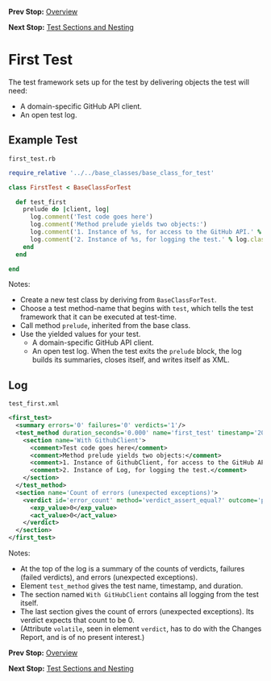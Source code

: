 <!--- GENERATED FILE, DO NOT EDIT --->
**Prev Stop:** [Overview](./Overview.md#overview)

**Next Stop:** [Test Sections and Nesting](./Sections.md#test-sections-and-nesting)


# First Test

The test framework sets up for the test by delivering objects the test will need:

- A domain-specific GitHub API client.
- An open test log.

## Example Test

<code>first_test.rb</code>
```ruby
require_relative '../../base_classes/base_class_for_test'

class FirstTest < BaseClassForTest

  def test_first
    prelude do |client, log|
      log.comment('Test code goes here')
      log.comment('Method prelude yields two objects:')
      log.comment('1. Instance of %s, for access to the GitHub API.' % client.class.name)
      log.comment('2. Instance of %s, for logging the test.' % log.class.name)
    end
  end

end
```

Notes:

- Create a new test class by deriving from `BaseClassForTest`.
- Choose a test method-name that begins with `test`, which tells the test framework that it can be executed at test-time.
- Call method `prelude`, inherited from the base class.
- Use the yielded values for your test.
  - A domain-specific GitHub API client.
  - An open test log.  When the test exits the `prelude` block, the log builds its summaries, closes itself, and writes itself as XML.

## Log

<code>test_first.xml</code>
```xml
<first_test>
  <summary errors='0' failures='0' verdicts='1'/>
  <test_method duration_seconds='0.000' name='first_test' timestamp='2017-11-09-Thu-12.30.43.806'>
    <section name='With GithubClient'>
      <comment>Test code goes here</comment>
      <comment>Method prelude yields two objects:</comment>
      <comment>1. Instance of GithubClient, for access to the GitHub API.</comment>
      <comment>2. Instance of Log, for logging the test.</comment>
    </section>
  </test_method>
  <section name='Count of errors (unexpected exceptions)'>
    <verdict id='error_count' method='verdict_assert_equal?' outcome='passed' volatile='true'>
      <exp_value>0</exp_value>
      <act_value>0</act_value>
    </verdict>
  </section>
</first_test>
```

Notes:

- At the top of the log is a summary of the counts of verdicts, failures (failed verdicts), and errors (unexpected exceptions).
- Element `test_method` gives the test name, timestamp, and duration.
- The section named `With GitHubClient` contains all logging from the test itself.
- The last section gives the count of errors (unexpected exceptions).  Its verdict expects that count to be 0.
- (Attribute `volatile`, seen in element `verdict`, has to do with the Changes Report, and is of no present interest.)

**Prev Stop:** [Overview](./Overview.md#overview)

**Next Stop:** [Test Sections and Nesting](./Sections.md#test-sections-and-nesting)

